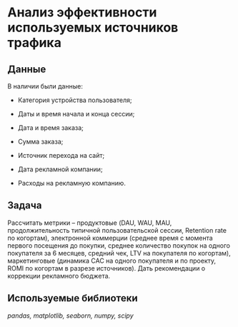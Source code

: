 # Анализ эффективности используемых источников трафика 



## Данные

В наличии были данные:

- Категория устройства пользователя;

- Даты и время начала и конца сессии;

- Дата и время заказа;

- Сумма заказа;

- Источник перехода на сайт;

- Дата рекламной компании;

- Расходы на рекламную компанию.





## **Задача** 

Рассчитать метрики – продуктовые (DAU, WAU, MAU, продолжительность типичной пользовательской сессии, Retention rate по когортам),  электронной коммерции (среднее время с момента первого посещения до покупки, среднее количество покупок на одного покупателя за 6 месяцев, средний чек, LTV на покупателя по когортам), маркетинговые (динамика CAC на одного покупателя и по проекту, ROMI по когортам в разрезе источников). Дать рекомендации о коррекции рекламного бюджета. 



## **Используемые библиотеки**

*pandas, matplotlib, seaborn, numpy, scipy*



